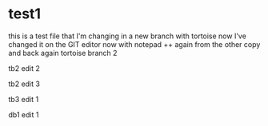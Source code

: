 # test1
this is a test file
that I'm changing
in a new branch
with tortoise
now I've changed it on the GIT editor
now with notepad ++
again
from the other copy
and back again
tortoise branch 2

tb2 edit 2

tb2 edit 3

tb3 edit 1

db1 edit 1